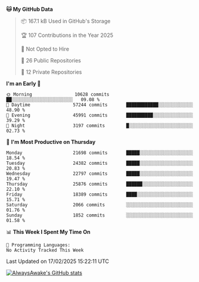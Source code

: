 <!--START_SECTION:waka-->
**🐱 My GitHub Data** 

> 📦 167.1 kB Used in GitHub's Storage 
 > 
> 🏆 107 Contributions in the Year 2025
 > 
> 🚫 Not Opted to Hire
 > 
> 📜 26 Public Repositories 
 > 
> 🔑 12 Private Repositories 
 > 
**I'm an Early 🐤** 

```text
🌞 Morning                10628 commits       ██░░░░░░░░░░░░░░░░░░░░░░░   09.08 % 
🌆 Daytime                57244 commits       ████████████░░░░░░░░░░░░░   48.90 % 
🌃 Evening                45991 commits       ██████████░░░░░░░░░░░░░░░   39.29 % 
🌙 Night                  3197 commits        █░░░░░░░░░░░░░░░░░░░░░░░░   02.73 % 
```
📅 **I'm Most Productive on Thursday** 

```text
Monday                   21698 commits       █████░░░░░░░░░░░░░░░░░░░░   18.54 % 
Tuesday                  24382 commits       █████░░░░░░░░░░░░░░░░░░░░   20.83 % 
Wednesday                22797 commits       █████░░░░░░░░░░░░░░░░░░░░   19.47 % 
Thursday                 25876 commits       ██████░░░░░░░░░░░░░░░░░░░   22.10 % 
Friday                   18389 commits       ████░░░░░░░░░░░░░░░░░░░░░   15.71 % 
Saturday                 2066 commits        ░░░░░░░░░░░░░░░░░░░░░░░░░   01.76 % 
Sunday                   1852 commits        ░░░░░░░░░░░░░░░░░░░░░░░░░   01.58 % 
```


📊 **This Week I Spent My Time On** 

```text
💬 Programming Languages: 
No Activity Tracked This Week
```


 Last Updated on 17/02/2025 15:22:11 UTC
<!--END_SECTION:waka-->

[![AlwaysAwake's GitHub stats](https://github-readme-stats.vercel.app/api?username=AlwaysAwake&show_icons=true&theme=github_dark&count_private=true)](https://github.com/AlwaysAwake/AlwaysAwake)
